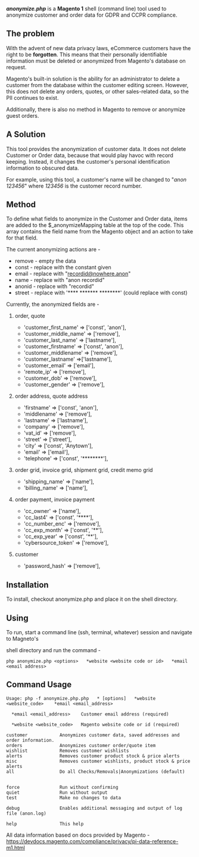 
***anonymize.php*** is a **Magento 1** shell (command line) tool used to anonymize customer and order data for GDPR and CCPR compliance.

## The problem

With the advent of new data privacy laws, eCommerce customers have the right to be **forgotten**.  This means that their personally identifiable information must be deleted or anonymized from Magento's database on request.

Magento's built-in solution is the ability for an administrator to delete a customer from the database within the customer editing screen. However, this does not delete any orders, quotes, or other sales-related data, so the PII continues to exist.

Additionally, there is also no method in Magento to remove or anonymize guest orders.

## A Solution

This tool provides the anonymization of customer data.  It does not delete Customer or Order data, because that would play havoc with record keeping. Instead, it changes the customer's personal identification information to obscured data. 

For example, using this tool, a customer's name will be changed to "*anon 123456*" where *123456* is the customer record number.

## Method

To define what fields to anonymize in the Customer and Order data,  items are added to the $_anonymizeMapping table at the top of the code. This array contains the field name from the Magento object and an action to take for that field.

The current anonymizing actions are -

-   remove - empty the data
-   const - replace with the constant given
-   email - replace with "recordid@nowhere.anon"
-   name - replace with "anon recordid"
-   anonid - replace with "recordid"
-   street - replace with '**** ******* ********' (could replace with const)

Currently, the anonymized fields are -

 1. order, quote 
    * 'customer_first_name'  => ['const', 'anon'],
    * 'customer_middle_name' => ['remove'], 
    * 'customer_last_name'   => ['lastname'],
    * 'customer_firstname'   => ['const', 'anon'],
    * 'customer_middlename'  => ['remove'], 
    * 'customer_lastname'    =>['lastname'], 
    * 'customer_email'       => ['email'], 
    * 'remote_ip'   => ['remove'], 
    * 'customer_dob'         => ['remove'], 
    * 'customer_gender'      => ['remove'],
 2. order address, quote address 
    * 'firstname'            => ['const',   'anon'], 
    * 'middlename'           => ['remove'], 
    * 'lastname'            => ['lastname'], 
    * 'company'              => ['remove'], 
    * 'vat_id'               => ['remove'], 
    * 'street'               => ['street'], 
    * 'city'                 => ['const', 'Anytown'], 
    * 'email'                => ['email'], 
    * 'telephone'            => ['const', '********'],
 3. order grid, invoice grid, shipment grid, credit memo grid
    * 'shipping_name'        => ['name'], 
    * 'billing_name'         => ['name'],
 4. order payment, invoice payment 
    * 'cc_owner'             => ['name'],
    * 'cc_last4'             => ['const', '****'], 
    * 'cc_number_enc'       => ['remove'], 
    * 'cc_exp_month'         => ['const', '\*\*'], 
    * 'cc_exp_year'          => ['const', '\*\*'], 
    * 'cybersource_token'    => ['remove'],
 
 5. customer 
    * 'password_hash'        => ['remove'],

## Installation

To install, checkout anonymize.php and place it on the shell directory.

  
## Using
To run, start a command line (ssh, terminal, whatever) session and navigate to Magneto's

shell directory and run the command -

    php anonymize.php <options>   *website <website code or id>   *email <email address>

  

## Command Usage

  

    Usage: php -f anonymize.php.php   * [options]   *website <website_code>    *email <email_address>
    
      *email <email_address> 	Customer email address (required)
    
      *website <website_code> 	Magento website code or id (required)
    
    customer 			Anonymizes customer data, saved addresses and order information.
    orders 				Anonymizes customer order/quote item    
    wishlist 			Removes customer wishlists  
    alerts 				Removes customer product stock & price alerts  
    misc 				Removes customer wishlists, product stock & price alerts  
    all 				Do all Checks/Removals|Anonymizations (default)
    
    
    force 				Run without confirming
    quiet 				Run without output
    test 				Make no changes to data
    
    debug 				Enables additional messaging and output of log file (anon.log)
    
    help 				This help

All data information based on docs provided by Magento - https://devdocs.magento.com/compliance/privacy/pi-data-reference-m1.html
